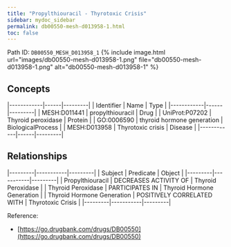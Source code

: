 ```yaml
---
title: "Propylthiouracil - Thyrotoxic Crisis"
sidebar: mydoc_sidebar
permalink: db00550-mesh-d013958-1.html
toc: false 
---
```



Path ID: `DB00550_MESH_D013958_1`
{% include image.html url="images/db00550-mesh-d013958-1.png" file="db00550-mesh-d013958-1.png" alt="db00550-mesh-d013958-1" %}

## Concepts

|------------|------|---------|
| Identifier | Name | Type    |
|------------|------|---------|
| MESH:D011441 | propylthiouracil | Drug |
| UniProt:P07202 | Thyroid peroxidase | Protein |
| GO:0006590 | thyroid hormone generation | BiologicalProcess |
| MESH:D013958 | Thyrotoxic crisis | Disease |
|------------|------|---------|

## Relationships

|---------|-----------|---------|
| Subject | Predicate | Object  |
|---------|-----------|---------|
| Propylthiouracil | DECREASES ACTIVITY OF | Thyroid Peroxidase |
| Thyroid Peroxidase | PARTICIPATES IN | Thyroid Hormone Generation |
| Thyroid Hormone Generation | POSITIVELY CORRELATED WITH | Thyrotoxic Crisis |
|---------|-----------|---------|

Reference: 
  - [https://go.drugbank.com/drugs/DB00550](https://go.drugbank.com/drugs/DB00550)
